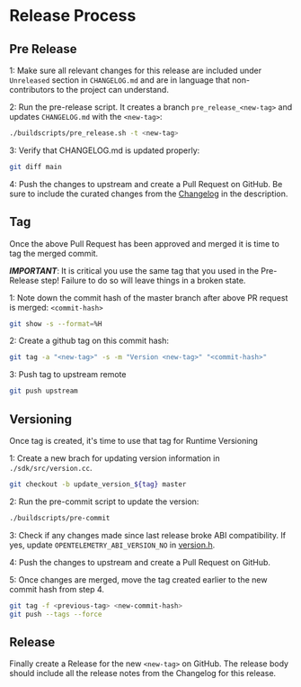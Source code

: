 # Release Process

## Pre Release

1: Make sure all relevant changes for this release are included under
`Unreleased` section in `CHANGELOG.md` and are in language that non-contributors
to the project can understand.

2: Run the pre-release script. It creates a branch `pre_release_<new-tag>` and
updates `CHANGELOG.md` with the `<new-tag>`:

```sh
./buildscripts/pre_release.sh -t <new-tag>
```

3: Verify that CHANGELOG.md is updated properly:

```sh
git diff main
```

4: Push the changes to upstream and create a Pull Request on GitHub. Be sure to
include the curated changes from the [Changelog](./CHANGELOG.md) in the
description.

## Tag

Once the above Pull Request has been approved and merged it is time to tag the
merged commit.

***IMPORTANT***: It is critical you use the same tag that you used in the
Pre-Release step! Failure to do so will leave things in a broken state.

1: Note down the commit hash of the master branch after above PR request is
merged: `<commit-hash>`

```sh
git show -s --format=%H
```

2: Create a github tag on this commit hash:

```sh
git tag -a "<new-tag>" -s -m "Version <new-tag>" "<commit-hash>"
```

3: Push tag to upstream remote

```sh
git push upstream
```

## Versioning

Once tag is created, it's time to use that tag for Runtime Versioning

1: Create a new brach for updating version information in
`./sdk/src/version.cc`.

```sh
git checkout -b update_version_${tag} master
```

2: Run the pre-commit script to update the version:

```sh
./buildscripts/pre-commit
```

3: Check if any changes made since last release broke ABI compatibility. If yes,
update `OPENTELEMETRY_ABI_VERSION_NO` in
[version.h](api/include/opentelemetry/version.h).

4: Push the changes to upstream and create a Pull Request on GitHub.

5: Once changes are merged, move the tag created earlier to the new commit hash
from step 4.

```sh
git tag -f <previous-tag> <new-commit-hash>
git push --tags --force
```

## Release

Finally create a Release for the new `<new-tag>` on GitHub. The release body
should include all the release notes from the Changelog for this release.
